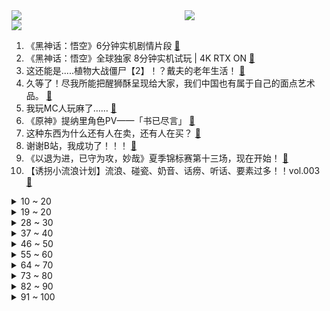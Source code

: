 <div >
	<a style="float:left;width:55%;" href = "https://github.com/anuraghazra/github-readme-stats">
	 <img src = "https://github-readme-stats.vercel.app/api?username=iuuuuuaena&theme=buefy&show_icons=true"/>
	</a>
	<a  style="float:right;width:45%" href = "https://github.com/anuraghazra/github-readme-stats">
	 <img  src="https://github-readme-stats.vercel.app/api/top-langs/?username=anuraghazra&layout=compact"/>
	</a>
	</div>

[![](https://img.shields.io/badge/jxd-@jxdgogogo.xyz-yellowgreen.svg)](https://www.jxdgogogo.xyz)<br>
1. 《黑神话：悟空》6分钟实机剧情片段 [:link:](//www.bilibili.com/video/BV1tN4y1F79k) <br>
2. 《黑神话：悟空》全球独家 8分钟实机试玩 | 4K RTX ON [:link:](//www.bilibili.com/video/BV1t14y1t7rz) <br>
3. 这还能是.....植物大战僵尸【2】！？戴夫的老年生活！ [:link:](//www.bilibili.com/video/BV1Fd4y1N79Y) <br>
4. 久等了！尽我所能把醒狮酥呈现给大家，我们中国也有属于自己的面点艺术品。 [:link:](//www.bilibili.com/video/BV13V4y1x7Qv) <br>
5. 我玩MC人玩麻了…… [:link:](//www.bilibili.com/video/BV1Za4y1f7HD) <br>
6. 《原神》提纳里角色PV——「书已尽言」 [:link:](//www.bilibili.com/video/BV1914y1b7cV) <br>
7. 这种东西为什么还有人在卖，还有人在买？ [:link:](//www.bilibili.com/video/BV1tG411b7Sr) <br>
8. 谢谢B站，我成功了！！！ [:link:](//www.bilibili.com/video/BV19V4y1s7AF) <br>
9. 《以退为进，已守为攻，妙哉》夏季锦标赛第十三场，现在开始！ [:link:](//www.bilibili.com/video/BV1Ca4y1f7TY) <br>
10. 【诱拐小流浪计划】流浪、碰瓷、奶音、话痨、听话、要素过多！！vol.003 [:link:](//www.bilibili.com/video/BV1DS4y1p7FL) <br>
<details>
<summary>10 ~ 20</summary>

11. 【医学博士】熬夜到几点会猝死？I 请为自己看完这个视频 [:link:](//www.bilibili.com/video/BV1bS4y1W7A5) <br>
12. 无拘 | 林俊杰 X《永劫无间》 周年主题曲 [:link:](//www.bilibili.com/video/BV1Hg411r75D) <br>
13. 你这崩坏3是假的吧，来玩这款真崩坏3！ [:link:](//www.bilibili.com/video/BV14N4y1F7Tg) <br>
14. 搭！ [:link:](//www.bilibili.com/video/BV1Re4y1f7N8) <br>
15. 唢呐不想再平平无奇了 Normal no more [:link:](//www.bilibili.com/video/BV1ia4y1f7nW) <br>
16. 夏天容易缺水，西瓜汁还有鸡汤都能喝，能喝一点点…… [:link:](//www.bilibili.com/video/BV1kY4y1c7Vy) <br>
17. 总有坏人想看我笑话，不会让你们得逞，有爱我的人堡护我。 [:link:](//www.bilibili.com/video/BV1aN4y1F7vT) <br>
18. 【4K】历时六年，我在游戏中实现了云计算 [:link:](//www.bilibili.com/video/BV16G411t729) <br>
19. 法国在耶路撒冷为啥有块地？【小约翰】 [:link:](//www.bilibili.com/video/BV11t4y1J7wU) <br>
</details>
<details>
<summary>19 ~ 20</summary>

20. 耗时2个月，制作2000年前的神秘调料！ [:link:](//www.bilibili.com/video/BV1Md4y1Z7Db) <br>
21. 我本来就是普通人，别对我期望太高。 [:link:](//www.bilibili.com/video/BV1XG4y1a7oT) <br>
22. 【心理科普】毁孩子小妙招。希望家长刷到 [:link:](//www.bilibili.com/video/BV1ra4y1f7uS) <br>
23. 《 奇 怪 的 小 沙 雕 增 加 了 》 [:link:](//www.bilibili.com/video/BV1vT411c7Pv) <br>
24. 《灌汤小笼包》，蚊师傅的第三次面食之旅能否成功？ [:link:](//www.bilibili.com/video/BV1Dt4y1J7Yg) <br>
25. 江 南 四 大 IKUN [:link:](//www.bilibili.com/video/BV1d14y1473u) <br>
26. BLACKPINK回归先行曲Pink Venom MV公开 [:link:](//www.bilibili.com/video/BV1md4y1R7nS) <br>
27. 我们飞了1500公里，就为了来看这家店的老板娘【还愿挑战ep13-治愈研究所】 [:link:](//www.bilibili.com/video/BV1Sd4y1R76E) <br>
28. 各位爸爸妈妈们，抱歉了~ [:link:](//www.bilibili.com/video/BV16V4y1s7Ba) <br>
</details>
<details>
<summary>28 ~ 30</summary>

29. 【时代少年团】《时代夏令营》06：嘘！请降低音量 [:link:](//www.bilibili.com/video/BV1iT411c7ae) <br>
30. 猫德动物医院接连遭遗弃，怨大兔喜提加长账单 [:link:](//www.bilibili.com/video/BV1yt4y1g7DE) <br>
31. 反猫德联盟已经打入猫德学院，此地已不宜久留 [:link:](//www.bilibili.com/video/BV1sW4y1b78A) <br>
32. 崩坏3「纯真梦歌」线上音乐会预告动画 [:link:](//www.bilibili.com/video/BV1yt4y1J7sK) <br>
33. 为期两个月的年假开始了，赶紧吃点羊杂汤补一补。 [:link:](//www.bilibili.com/video/BV1rY4y1c7uB) <br>
34. 《不看可惜》的50万粉福利 [:link:](//www.bilibili.com/video/BV19T411c7pf) <br>
35. 要脸，别赞 [:link:](//www.bilibili.com/video/BV1MS4y1W7vq) <br>
36. 0 元 购，但 逃 得 快！ [:link:](//www.bilibili.com/video/BV1dY4y1c7N7) <br>
37. 见过金发最好看的人！爱豆就要染发染发染发！！ [:link:](//www.bilibili.com/video/BV1sS4y1W7Fi) <br>
</details>
<details>
<summary>37 ~ 40</summary>

38. 【荒野大镖客2】我的亚瑟比任何人都需要救赎  （熊猫版） [:link:](//www.bilibili.com/video/BV1oW4y1h7sj) <br>
39. 在互联网看多了高品质的生活，而丢失了自己的普通，所以大家忘了普通人是什么样的了 [:link:](//www.bilibili.com/video/BV1VN4y1V7ij) <br>
40. 【中气爱】今年为什么热成这样？2022超强高温的底层逻辑 [:link:](//www.bilibili.com/video/BV16a4y1f7Pj) <br>
41. 不小心按到了网吧总电源后是怎么解决 [:link:](//www.bilibili.com/video/BV1jg411C7c4) <br>
42. 宝们，我回来了！8月25日上午10点，中华小子高清重制即将重磅回归 [:link:](//www.bilibili.com/video/BV16P411j7ZA) <br>
43. 终于还是下手了！复刻了30年前一款糕点！！ [:link:](//www.bilibili.com/video/BV1zd4y1w7Tf) <br>
44. 【阿斗】季均9.5！斩获47个艾美奖火爆全球，美剧史诗巨作《权力的游戏》第1期 [:link:](//www.bilibili.com/video/BV1rW4y1b7EM) <br>
45. 被泼红油漆、作品差评，“语文女神”冰心到底怎么了？ [:link:](//www.bilibili.com/video/BV1aS4y1W7qV) <br>
46. 《明日方舟》危机合约新赛季「尘环行动」宣传PV [:link:](//www.bilibili.com/video/BV14G411b7VF) <br>
</details>
<details>
<summary>46 ~ 50</summary>

47. 有没有一种可能 我只是去上学 [:link:](//www.bilibili.com/video/BV1wY4y1F7ms) <br>
48. 把3个emoji放在一起就能变身美少女！？ [:link:](//www.bilibili.com/video/BV1WP411j7oH) <br>
49. 宇宙级打击！十万米高空精准秒木桩，艾琳你学得废吗 [:link:](//www.bilibili.com/video/BV1TG4y1Y7o3) <br>
50. 【原神】不来听听云先生的新曲吗？ [:link:](//www.bilibili.com/video/BV1yU4y1r7UK) <br>
51. 五首熟悉却又叫不出歌名的BGM❗你听过几首？一定要听到最后⚠️——钢琴Free Lucky，a thousand miles，end，his theme写不下了 [:link:](//www.bilibili.com/video/BV1oG411t7LB) <br>
52. 瞬间不想结婚了 [:link:](//www.bilibili.com/video/BV1Kd4y1N7jM) <br>
53. 点进来被骗！《Never Gonna Give You Up》高清重拍 [:link:](//www.bilibili.com/video/BV1EN4y1V7MB) <br>
54. 【张予曦】前方心动暴击！面纱掉落是谁在疯狂心动 [:link:](//www.bilibili.com/video/BV1tW4y1h72Q) <br>
55. 【明日方舟】“理想城：长夏狂欢季”IC-EX1~8平民全关卡低配攻略（含突袭）！阵容平民+低练度+语音详解的愉悦攻略！《明日方舟》|魔法Zc目录 [:link:](//www.bilibili.com/video/BV1ng411r7th) <br>
</details>
<details>
<summary>55 ~ 60</summary>

56. 每天一杯奶茶，血液竟会变成乳白色？ [:link:](//www.bilibili.com/video/BV1tB4y1L7HA) <br>
57. 科幻电影《流浪地球2》首发预告，李雪健危难中彰显责任与使命 [:link:](//www.bilibili.com/video/BV12t4y1J7um) <br>
58. 印度到底相当于中国的哪一年？【懂点儿啥】 [:link:](//www.bilibili.com/video/BV1za4y1f7R5) <br>
59. 霸权横飞！文艺复兴！2022十月新番扫雷推荐 [:link:](//www.bilibili.com/video/BV1pg411r7dA) <br>
60. 山城小栗旬再战女发！这次挑战更高难度的！！ [:link:](//www.bilibili.com/video/BV1FY4y1w7DA) <br>
61. 【政治】“开卷费笔，闭卷费神” [:link:](//www.bilibili.com/video/BV1p14y1t7RQ) <br>
62. 我养了一朵云 [:link:](//www.bilibili.com/video/BV13U4y1k7Vx) <br>
63. 高评分外卖轻食店吃出活虫，开在垃圾场旁边？【慧小媛】 [:link:](//www.bilibili.com/video/BV1ZY4y1c73J) <br>
64. 开学在即！郑州龙子湖大学城15所大学超23万师生即将返校 [:link:](//www.bilibili.com/video/BV1JB4y1B7rD) <br>
</details>
<details>
<summary>64 ~ 70</summary>

65. Shadow Of The Sun 清唱 [:link:](//www.bilibili.com/video/BV1EB4y1B7Wq) <br>
66. 【巫师】网红与资本简史 [:link:](//www.bilibili.com/video/BV1Ja411N7zD) <br>
67. 这才是夏天的真正意义！！ [:link:](//www.bilibili.com/video/BV1Dd4y1o7s8) <br>
68. 千辛万苦，只为给猛禽一个温暖的家！ [:link:](//www.bilibili.com/video/BV1mU4y1C792) <br>
69. ⚡必须点击，不得不玩⚡ [:link:](//www.bilibili.com/video/BV1Ue4y1f7zZ) <br>
70. 讲一下捡来的小猫咪和我这半年的故事 爱你 [:link:](//www.bilibili.com/video/BV1La411Z79R) <br>
71. 想死后烧出舍利子吗  来来喝点加拿大的自来水 [:link:](//www.bilibili.com/video/BV1Yt4y1J7R4) <br>
72. 连环整蛊！女友生气打我居然把我头打飞了？她人傻了！ [:link:](//www.bilibili.com/video/BV1La411d7ze) <br>
73. 【补档】全员巅峰时期 [:link:](//www.bilibili.com/video/BV1Na411d7yo) <br>
</details>
<details>
<summary>73 ~ 80</summary>

74. 我妈以为我是这样打游戏的2 [:link:](//www.bilibili.com/video/BV19T411A7Uk) <br>
75. 他变了。 [:link:](//www.bilibili.com/video/BV17V4y1s7od) <br>
76. 【原神3D小动画】生活不易！锅巴卖艺！ [:link:](//www.bilibili.com/video/BV1Eg411C76F) <br>
77. 我太讨厌开学了 [:link:](//www.bilibili.com/video/BV1fG411t7So) <br>
78. 惊喜～是通过了漫长的准备、等待和时机。 [:link:](//www.bilibili.com/video/BV1KV4y1x7PD) <br>
79. 只有格鲁能记住每个小黄人的名字 [:link:](//www.bilibili.com/video/BV1RG4y1a7xJ) <br>
80. 没流量有多惨？影帝级演员都无人在意 [:link:](//www.bilibili.com/video/BV1sd4y1P7uT) <br>
81. 路走窄了，大师兄！ [:link:](//www.bilibili.com/video/BV1Ea411d7XM) <br>
82. 这样的公司你敢来上班吗 [:link:](//www.bilibili.com/video/BV1SW4y1b7FF) <br>
</details>
<details>
<summary>82 ~ 90</summary>

83. 惊天魔盗团拍的还是保守了的珍贵影像 [:link:](//www.bilibili.com/video/BV1xN4y1V7k9) <br>
84. 全新说唱单曲《把爱留在CS:GO》 [:link:](//www.bilibili.com/video/BV1eT411c7wV) <br>
85. 只要鬼不叫我绝对不叫....啊啊啊! 多人恐怖游戏【后室】 [:link:](//www.bilibili.com/video/BV1t14y1t7ee) <br>
86. 灾 难 总 是 慢 我 好 几 步！ [:link:](//www.bilibili.com/video/BV1St4y1J7P2) <br>
87. 风一样的男人？ [:link:](//www.bilibili.com/video/BV1xW4y1h7Wt) <br>
88. 官有多大，酒有多低 [:link:](//www.bilibili.com/video/BV1dB4y1B7sU) <br>
89. 逃离蟹堡王 [:link:](//www.bilibili.com/video/BV17d4y1P7nm) <br>
90. 准大一大二必看｜成为凶残的绩点刺客｜卷成年级top1%·奖学金拿到手软｜全网最强大学刷分指南【刺客列传】 [:link:](//www.bilibili.com/video/BV1Zt4y1g7H3) <br>
91. 阿尼亚手痒难耐😡渴望打架💢 [:link:](//www.bilibili.com/video/BV1nB4y1z7GD) <br>
</details>
<details>
<summary>91 ~ 100</summary>

92. 究极受苦！jumpking！但是真人版！ [:link:](//www.bilibili.com/video/BV1gd4y1Z765) <br>
93. 《 最 强 蟹 黄 堡 》 [:link:](//www.bilibili.com/video/BV1vv4y1c734) <br>
94. 黑 怕 空 姐 [:link:](//www.bilibili.com/video/BV1J14y1b7y5) <br>
95. 人的底线是会一步步降低的。 [:link:](//www.bilibili.com/video/BV1rU4y1r7yg) <br>
96. 当你可以制作「超级熔炉」来获得特殊物品!!？ [:link:](//www.bilibili.com/video/BV1pa41157fu) <br>
97. 前一秒有多嚣张，下一秒就有多悲伤。 [:link:](//www.bilibili.com/video/BV1LG411b7GD) <br>
98. 《崩坏：星穹铁道》EP ：「雪融于烬」 [:link:](//www.bilibili.com/video/BV18G4y1a7Pg) <br>
99. 你坚持的东西总有一天会反过来拥抱你 [:link:](//www.bilibili.com/video/BV1AU4y1y7GU) <br>
100. 【原神】耗时一年，我终于还完了这7000只若陀龙王 [:link:](//www.bilibili.com/video/BV1JB4y1B7ZE) <br>
</details>
